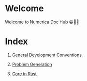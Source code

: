 # Welcome

Welcome to Numerica Doc Hub 😀👋🏻

# Index

1. [General Development Conventions](./1_General%20Conventions.md)

2. [Problem Generation](./3_Problem%20Generation.md)

3. [Core in Rust](./4_4_TDR%3A%20Core%20in%20Rust.md)